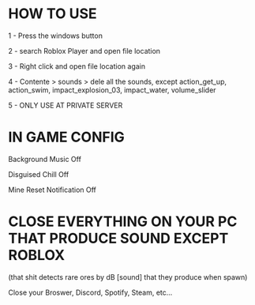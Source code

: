 # HOW TO USE

1 - Press the windows button

2 - search Roblox Player and open file location

3 - Right click and open file location again

4 - Contente > sounds > dele all the sounds, except action_get_up, action_swim, impact_explosion_03, impact_water, volume_slider

5 - ONLY USE AT PRIVATE SERVER

# IN GAME CONFIG

Background Music Off

Disguised Chill Off

Mine Reset Notification Off

# CLOSE EVERYTHING ON YOUR PC THAT PRODUCE SOUND EXCEPT ROBLOX
(that shit detects rare ores by dB [sound] that they produce when spawn)

Close your Broswer, Discord, Spotify, Steam, etc...
